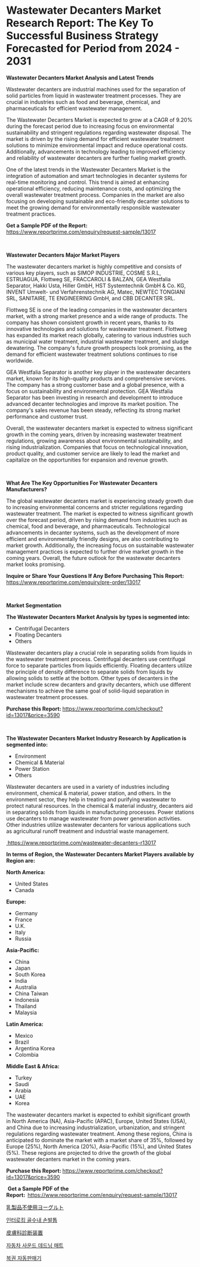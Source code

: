 <p><h1>Wastewater Decanters Market Research Report: The Key To Successful Business Strategy Forecasted for Period from 2024 - 2031</h1></p><p><strong>Wastewater Decanters Market Analysis and Latest Trends</strong></p>
<p><p>Wastewater decanters are industrial machines used for the separation of solid particles from liquid in wastewater treatment processes. They are crucial in industries such as food and beverage, chemical, and pharmaceuticals for efficient wastewater management.</p><p>The Wastewater Decanters Market is expected to grow at a CAGR of 9.20% during the forecast period due to increasing focus on environmental sustainability and stringent regulations regarding wastewater disposal. The market is driven by the rising demand for efficient wastewater treatment solutions to minimize environmental impact and reduce operational costs. Additionally, advancements in technology leading to improved efficiency and reliability of wastewater decanters are further fueling market growth.</p><p>One of the latest trends in the Wastewater Decanters Market is the integration of automation and smart technologies in decanter systems for real-time monitoring and control. This trend is aimed at enhancing operational efficiency, reducing maintenance costs, and optimizing the overall wastewater treatment process. Companies in the market are also focusing on developing sustainable and eco-friendly decanter solutions to meet the growing demand for environmentally responsible wastewater treatment practices.</p></p>
<p><strong>Get a Sample PDF of the Report:&nbsp;</strong> <a href="https://www.reportprime.com/enquiry/request-sample/13017">https://www.reportprime.com/enquiry/request-sample/13017</a></p>
<p>&nbsp;</p>
<p><strong>Wastewater Decanters Major Market Players</strong></p>
<p><p>The wastewater decanters market is highly competitive and consists of various key players, such as SIMOP INDUSTRIE, COSME S.R.L, ESTRUAGUA, Flottweg SE, FRACCAROLI & BALZAN, GEA Westfalia Separator, Hakki Usta, Hiller GmbH, HST Systemtechnik GmbH & Co. KG, INVENT Umwelt- und Verfahrenstechnik AG, Matec, NEWTEC TONGIANI SRL, SANITAIRE, TE ENGINEERING GmbH, and CBB DECANTER SRL.</p><p>Flottweg SE is one of the leading companies in the wastewater decanters market, with a strong market presence and a wide range of products. The company has shown consistent growth in recent years, thanks to its innovative technologies and solutions for wastewater treatment. Flottweg has expanded its market reach globally, catering to various industries such as municipal water treatment, industrial wastewater treatment, and sludge dewatering. The company's future growth prospects look promising, as the demand for efficient wastewater treatment solutions continues to rise worldwide.</p><p>GEA Westfalia Separator is another key player in the wastewater decanters market, known for its high-quality products and comprehensive services. The company has a strong customer base and a global presence, with a focus on sustainability and environmental protection. GEA Westfalia Separator has been investing in research and development to introduce advanced decanter technologies and improve its market position. The company's sales revenue has been steady, reflecting its strong market performance and customer trust.</p><p>Overall, the wastewater decanters market is expected to witness significant growth in the coming years, driven by increasing wastewater treatment regulations, growing awareness about environmental sustainability, and rising industrialization. Companies that focus on technological innovation, product quality, and customer service are likely to lead the market and capitalize on the opportunities for expansion and revenue growth.</p></p>
<p>&nbsp;</p>
<p><strong>What Are The Key Opportunities For Wastewater Decanters Manufacturers?</strong></p>
<p><p>The global wastewater decanters market is experiencing steady growth due to increasing environmental concerns and stricter regulations regarding wastewater treatment. The market is expected to witness significant growth over the forecast period, driven by rising demand from industries such as chemical, food and beverage, and pharmaceuticals. Technological advancements in decanter systems, such as the development of more efficient and environmentally friendly designs, are also contributing to market growth. Additionally, the increasing focus on sustainable wastewater management practices is expected to further drive market growth in the coming years. Overall, the future outlook for the wastewater decanters market looks promising.</p></p>
<p><strong>Inquire or Share Your Questions If Any Before Purchasing This Report:</strong> <a href="https://www.reportprime.com/enquiry/pre-order/13017">https://www.reportprime.com/enquiry/pre-order/13017</a></p>
<p>&nbsp;</p>
<p><strong>Market Segmentation</strong></p>
<p><strong>The Wastewater Decanters Market Analysis by types is segmented into:</strong></p>
<p><ul><li>Centrifugal Decanters</li><li>Floating Decanters</li><li>Others</li></ul></p>
<p><p>Wastewater decanters play a crucial role in separating solids from liquids in the wastewater treatment process. Centrifugal decanters use centrifugal force to separate particles from liquids efficiently. Floating decanters utilize the principle of density difference to separate solids from liquids by allowing solids to settle at the bottom. Other types of decanters in the market include screw decanters and gravity decanters, which use different mechanisms to achieve the same goal of solid-liquid separation in wastewater treatment processes.</p></p>
<p><strong>Purchase this Report:&nbsp;</strong><a href="https://www.reportprime.com/checkout?id=13017&price=3590">https://www.reportprime.com/checkout?id=13017&price=3590</a></p>
<p>&nbsp;</p>
<p><strong>The Wastewater Decanters Market Industry Research by Application is segmented into:</strong></p>
<p><ul><li>Environment</li><li>Chemical & Material</li><li>Power Station</li><li>Others</li></ul></p>
<p><p>Wastewater decanters are used in a variety of industries including environment, chemical & material, power station, and others. In the environment sector, they help in treating and purifying wastewater to protect natural resources. In the chemical & material industry, decanters aid in separating solids from liquids in manufacturing processes. Power stations use decanters to manage wastewater from power generation activities. Other industries utilize wastewater decanters for various applications such as agricultural runoff treatment and industrial waste management.</p></p>
<p><a href="https://www.reportprime.com/wastewater-decanters-r13017">&nbsp;https://www.reportprime.com/wastewater-decanters-r13017</a></p>
<p><strong>In terms of Region, the Wastewater Decanters Market Players available by Region are:</strong></p>
<p>
    <p> <strong> North America: </strong>
        <ul>
            <li>United States</li>
            <li>Canada</li>
        </ul>
        </p> 
    <p> <strong> Europe: </strong>
        <ul>
            <li>Germany</li>
            <li>France</li>
            <li>U.K.</li>
            <li>Italy</li>
            <li>Russia</li>
        </ul>
        </p> 
    <p> <strong> Asia-Pacific: </strong>
        <ul>
            <li>China</li>
            <li>Japan</li>
            <li>South Korea</li>
            <li>India</li>
            <li>Australia</li>
            <li>China Taiwan</li>
            <li>Indonesia</li>
            <li>Thailand</li>
            <li>Malaysia</li>
        </ul>
        </p> 
    <p> <strong> Latin America: </strong>
        <ul>
            <li>Mexico</li>
            <li>Brazil</li>
            <li>Argentina Korea</li>
            <li>Colombia</li>
        </ul>
        </p> 
    <p> <strong> Middle East & Africa: </strong>
        <ul>
            <li>Turkey</li>
            <li>Saudi</li>
            <li>Arabia</li>
            <li>UAE</li>
            <li>Korea</li>
        </ul>
    </p>
    </p>
<p><p>The wastewater decanters market is expected to exhibit significant growth in North America (NA), Asia-Pacific (APAC), Europe, United States (USA), and China due to increasing industrialization, urbanization, and stringent regulations regarding wastewater treatment. Among these regions, China is anticipated to dominate the market with a market share of 35%, followed by Europe (25%), North America (20%), Asia-Pacific (15%), and United States (5%). These regions are projected to drive the growth of the global wastewater decanters market in the coming years.</p></p>
<p><strong>Purchase this Report: </strong><a href="https://www.reportprime.com/checkout?id=13017&price=3590">https://www.reportprime.com/checkout?id=13017&price=3590</a></p>
<p>&nbsp;<strong>Get a Sample PDF of the Report:&nbsp;&nbsp;</strong><a href="https://www.reportprime.com/enquiry/request-sample/13017">https://www.reportprime.com/enquiry/request-sample/13017</a></p>
<p><strong></strong></p>
<p><p><a href="https://medium.com/@rusty-marie2024/%E3%83%87%E3%82%A4%E3%83%AA%E3%83%BC%E3%83%95%E3%83%AA%E3%83%BC%E3%83%A8%E3%83%BC%E3%82%B0%E3%83%AB%E3%83%88%E5%B8%82%E5%A0%B4%E3%81%AF-%E5%B8%82%E5%A0%B4%E3%82%B7%E3%82%A7%E3%82%A2-%E5%B8%82%E5%A0%B4%E3%83%88%E3%83%AC%E3%83%B3%E3%83%89-%E5%B8%82%E5%A0%B4%E6%88%90%E9%95%B7%E3%81%AB%E9%96%A2%E3%81%99%E3%82%8B%E6%83%85%E5%A0%B1%E3%82%92%E6%8F%90%E4%BE%9B%E3%81%97%E3%81%BE%E3%81%99-91721fa9995b">乳製品不使用ヨーグルト</a></p><p><a href="https://github.com/WilburKihn5676/Market-Research-Report-List-1/blob/main/276325119235.md">인터로킹 골수내 손발톱</a></p><p><a href="https://medium.com/@slbola/%E7%9A%AE%E8%86%9A%E7%A7%91%E8%A8%BA%E6%96%AD%E3%83%87%E3%83%90%E3%82%A4%E3%82%B9%E5%B8%82%E5%A0%B4%E3%83%AC%E3%83%9D%E3%83%BC%E3%83%88%E3%81%AF-%E3%81%93%E3%81%AE%E5%B8%82%E5%A0%B4%E3%81%AE%E6%9C%80%E6%96%B0%E3%83%88%E3%83%AC%E3%83%B3%E3%83%89%E3%82%84%E6%88%90%E9%95%B7%E6%A9%9F%E4%BC%9A%E3%82%92%E6%98%8E%E3%82%89%E3%81%8B%E3%81%AB%E3%81%97%E3%81%A6%E3%81%84%E3%81%BE%E3%81%99-6bb5eb56366e">皮膚科診断装置</a></p><p><a href="https://medium.com/@adonispellea2022/%EC%9E%90%EB%8F%99%EC%B0%A8-%EC%86%8C%EC%9D%8C-%EC%A0%80%EA%B0%90-%EB%A7%A4%ED%8A%B8-%EC%8B%9C%EC%9E%A5-%EB%B3%B4%EA%B3%A0%EC%84%9C%EB%8A%94-%EC%9D%B4-%EC%8B%9C%EC%9E%A5%EC%9D%98-%EC%B5%9C%EC%8B%A0-%ED%8A%B8%EB%A0%8C%EB%93%9C%EC%99%80-%EC%84%B1%EC%9E%A5-%EA%B8%B0%ED%9A%8C%EB%A5%BC-%EB%B0%9D%ED%98%80%EC%A4%8D%EB%8B%88%EB%8B%A4-d3fcc23ddb22">자동차 사운드 데드닝 매트</a></p><p><a href="https://github.com/wallacBahrtyinger567686/Market-Research-Report-List-1/blob/main/132938019236.md">복권 자동판매기</a></p></p>
